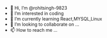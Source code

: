 - 👋 Hi, I’m @rohitsingh-9823
- 👀 I’m interested in coding
- 🌱 I’m currently learning React,MYSQL,Linux
- 💞️ I’m looking to collaborate on ...
- 📫 How to reach me ...

<!---
rohitsingh-9823/rohitsingh-9823 is a ✨ special ✨ repository because its `README.md` (this file) appears on your GitHub profile.
You can click the Preview link to take a look at your changes.
--->
